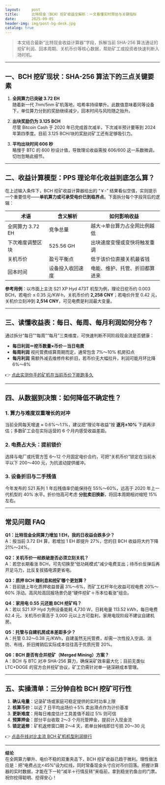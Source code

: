 ```yaml
---
layout:     post
title:      比特现金（BCH）挖矿收益全解析：一文看懂实时预估与关键指标
date:       2025-09-05
header-img: img/post-bg-desk.jpg
catalog: true
---
```


> 本文结合最新“比特现金收益计算器”字段，拆解当前 SHA-256 算法通证的挖矿利润、回本周期、关机币价等核心数据，帮助矿工或投资者快速判断入场时机。

---

## 一、BCH 挖矿现状：SHA-256 算法下的三点关键要素

1. **全网算力已突破 3.72 EH**  
   随着新一代 7nm/5nm 矿机落地，哈希率持续攀升。此数值意味着同等设备下，单位算力分到的奖励继续减少，回本时间与风险随之抬升。

2. **出块奖励仍为 3.125 BCH**  
   尽管 Bitcoin Cash 于 2020 年已完成首次减半，下次减半预计要等到 2024 年第四季度。目前 3.125 BCH/块的奖励对矿工还有足够吸引力。

3. **平均出块时间 606 秒**  
   略慢于 BTC 的 600 秒设计值，导致理论收益需按 606/600 这一系数微调，切勿忽略此细节。

---

## 二、收益计算模型：PPS 理论年化收益到底怎么算？

在上述输入条件下，BCH 挖矿收益计算器给出的 “￥-” 结果看似空值，实则提示一个重要信号——**单机算力或可承受电价已到临界点**。下面拆分每个字段背后的逻辑：

| 术语             | 含义解析 | 如何影响收益 |
|------------------|----------|--------------|
| 全网算力 3.72 EH | 竞争总量 | 越大→单台算力占全网比例越低 |
| 下次难度调整区块 | 525.56 GH | 出块速度变慢或变快将触发重调 |
| 关机币价         | 盈亏平衡点 | 低于该价位直接关机最省钱 |
| 回本时间         | 设备投入收回速度 | 电能、维护、托管、折旧都算进来 |

**参考用例**：以市面上主流 S21 XP Hyd 473T 机型为例，理论日挖币约 0.003 BCH，若电价 ≤ 0.35 元/KW·h，关机币价约 **2,258 CNY**；若电价升至 0.42 元，关机价立刻冲到 **2,514 CNY**，可见电费是利润最大变量。

---

## 三、读懂收益表：每日、每周、每月利润如何分布？

通过拆分“每日”“每周”“每月”三类维度，可快速判断不同阶段现金流是否健康：

- **每日利润＝挖币数量×币价－当日电费**  
- **每周利润** 视托管费结算周期而定，通常包含 7%～10% 机房扣点  
- **每月利润** 需额外减去维修件和折旧，若币价无大幅拉升，利润可能月环比降 6%～8%  

👉 [点此实测你手的矿机在当前币价下能跑多久](https://okxdog.com/)

---

## 四、从数据到决策：如何降低不确定性？

### 1. 算力与难度双重增长的对冲
当前全网每天增速 ≈ 0.6%～1.1%，建议把“理论年收益”按 **逐月±10%** 下调再评估；多数矿工会在实际运营的 6 个月内感受收益差距。

### 2. 电费占大头：提前锁价
选择与电厂或托管方签 6～12 个月固定电价合约，可把“关机币价”锁定在当前水平以下 200～400 元，为抗波动提供缓冲。

### 3. 设备折旧与二手残值
今年发布的 S21 系列 1 年后残值率仍能保持在 55%～60%，远高于 2020 年上一代机型的 40% 水平。折价怕高可考虑 **分批卖旧换新**，将回本周期相对缩短 15% 左右。

---

## 常见问题 FAQ

**Q1：比特现金全网算力增加 1 EH，我的日收益会跌多少？**  
A：按当前 3.72 EH 算，若增加 1 EH 即提升 27%，您的日 BCH 收益将大约下降 21%～24%。

**Q2：关机币价一经跌破是否必须立刻关机？**  
A：若您长期看涨 BCH，可先切换至“低功耗模式”减少电费支出；待币价反弹后再开足马力，比反复拔插电源更省电。

**Q3：质押 BCH 赚利息和挖矿哪个更划算？**  
A：目前链上年化质押收益普遍 3%～6%，而矿工杠杆年化收益可视电费 20%～60% 浮动。高风险高回报场景仍是“硬件挖矿＋币本位看涨”组合。

**Q4：家用电 0.55 元还能 BCH 挖矿吗？**  
A：若以 S21 XP Hyd 为例设备能耗 4,730 W，日耗电量 113.52 kWh，每日电费 62.4 元。关机币价需高于 3,000 元以上方可盈利，家用电现阶段不建议自建机房。

**Q5：托管与自建机房成本差距多少？**  
A：托管 0.32～0.38 元/KWh，自建虽然无托管费，却需一次性投入空调、消防、布线，折旧摊销后实际成本往往高于优质托管 20%。

**Q6：BCH 是否有合并挖矿（Merged Mining）方案？**  
A：BCH 与 BTC 对冲 SHA-256 算力，确保采矿效率最大化；目前无类似 LTC+DOGE 的官方合并挖矿协议，矿工仍需针对单一链深耕成本管理。

---

## 五、实操清单：三分钟自检 BCH 挖矿可行性

1. **确认电量**：记录矿场或家庭可稳定提供的实时功率上限  
2. **核算币价**：以近 7 日平均出场价＋5% 卖出滑点作为计价基准  
3. **更新难度**：用每日难度估计工具差值不超过 5% 则可信  
4. **预算押金**：部分平台收取 2～3 个月托管押金，提前计入现金流  
5. **锁定返修**：矿机返修窗口期 2～4 天，若单台掉线即日亏损 20～30 元  

👉 [点击在线对比主流 BCH 矿机机型利润排行](https://okxdog.com/)

---

**结论**  
在全网算力攀升、电价不稳的双重夹击下，BCH 挖矿收益已趋于微利。理性做法应是：把“电费占比<45%”设为红线，同时常备现金头寸应对币价回落。把握计算器的实时数据，才能在下一轮“减半＋行情反转”来临前，拿到稳坐钓鱼台的门票。祝你挖得聪明、挖得安心！